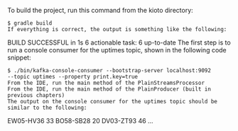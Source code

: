 To build the project, run this command from the kioto directory:

```
$ gradle build
If everything is correct, the output is something like the following:

```
BUILD SUCCESSFUL in 1s
6 actionable task: 6 up-to-date
The first step is to run a console consumer for the uptimes topic, shown in the following code snippet:
```
$ ./bin/kafka-console-consumer --bootstrap-server localhost:9092 
--topic uptimes --property print.key=true
From the IDE, run the main method of the PlainStreamsProcessor
From the IDE, run the main method of the PlainProducer (built in previous chapters)
The output on the console consumer for the uptimes topic should be similar to the following:
```
EW05-HV36 33
BO58-SB28 20
DV03-ZT93 46
...